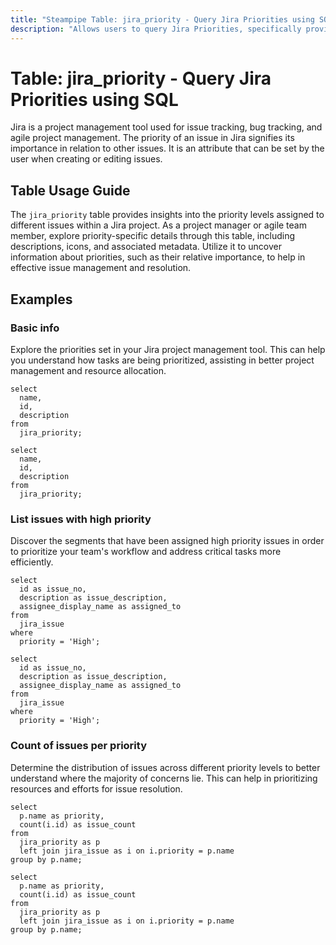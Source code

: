 ```yaml
---
title: "Steampipe Table: jira_priority - Query Jira Priorities using SQL"
description: "Allows users to query Jira Priorities, specifically providing details about the priority levels assigned to different issues in a Jira project."
---
```


# Table: jira_priority - Query Jira Priorities using SQL

Jira is a project management tool used for issue tracking, bug tracking, and agile project management. The priority of an issue in Jira signifies its importance in relation to other issues. It is an attribute that can be set by the user when creating or editing issues.

## Table Usage Guide

The `jira_priority` table provides insights into the priority levels assigned to different issues within a Jira project. As a project manager or agile team member, explore priority-specific details through this table, including descriptions, icons, and associated metadata. Utilize it to uncover information about priorities, such as their relative importance, to help in effective issue management and resolution.

## Examples

### Basic info
Explore the priorities set in your Jira project management tool. This can help you understand how tasks are being prioritized, assisting in better project management and resource allocation.

```sql+postgres
select
  name,
  id,
  description
from
  jira_priority;
```

```sql+sqlite
select
  name,
  id,
  description
from
  jira_priority;
```

### List issues with high priority
Discover the segments that have been assigned high priority issues in order to prioritize your team's workflow and address critical tasks more efficiently.

```sql+postgres
select
  id as issue_no,
  description as issue_description,
  assignee_display_name as assigned_to
from
  jira_issue
where 
  priority = 'High';
```

```sql+sqlite
select
  id as issue_no,
  description as issue_description,
  assignee_display_name as assigned_to
from
  jira_issue
where 
  priority = 'High';
```

### Count of issues per priority
Determine the distribution of issues across different priority levels to better understand where the majority of concerns lie. This can help in prioritizing resources and efforts for issue resolution.

```sql+postgres
select
  p.name as priority,
  count(i.id) as issue_count
from
  jira_priority as p
  left join jira_issue as i on i.priority = p.name
group by p.name;
```

```sql+sqlite
select
  p.name as priority,
  count(i.id) as issue_count
from
  jira_priority as p
  left join jira_issue as i on i.priority = p.name
group by p.name;
```
